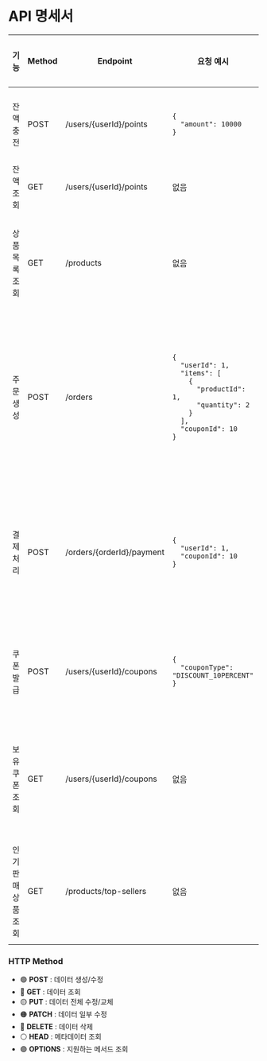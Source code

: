 <link rel="stylesheet" href="table-styles.css">

# API 명세서

<table class="table">
  <thead>
    <tr>
      <th style="width: 15%;">기능</th>
      <th style="width: 10%;" class="text-center">Method</th>
      <th style="width: 15%;">Endpoint</th>
      <th style="width: 20%;">요청 예시</th>
      <th style="width: 25%;">응답 예시</th>
      <th style="width: 15%;">예외 상황</th>
    </tr>
  </thead>
  <tbody>
    <tr>
      <td class="text-bold">잔액 충전</td>
      <td class="text-center">
        <span class="method-post">POST</span>
      </td>
      <td class="code-text">/users/{userId}/points</td>
      <td class="code-text">
<pre><code>{
  "amount": 10000
}</code></pre>
      </td>
      <td class="code-text">
<pre><code>{
  "userId": 1,
  "balance": 15000
}</code></pre>
      </td>
      <td class="text-center">최소,최대 금액</td>
    </tr>
    <tr>
      <td class="text-bold">잔액 조회</td>
      <td class="text-center">
        <span class="method-get">GET</span>
      </td>
      <td class="code-text">/users/{userId}/points</td>
      <td class="code-text">없음</td>
      <td class="code-text">
<pre><code>{
  "userId": 1,
  "balance": 15000
}</code></pre>
      </td>
      <td class="text-center">-</td>
    </tr>
    <tr>
      <td class="text-bold">상품 목록 조회</td>
      <td class="text-center">
        <span class="method-get">GET</span>
      </td>
      <td class="code-text">/products</td>
      <td class="code-text">없음</td>
      <td class="code-text">
<pre><code>[
  {
    "id": 1,
    "name": "커피",
    "price": 3000,
    "stock": 100,
    "category": "음료"
  }
]</code></pre>
      </td>
      <td class="text-center">-</td>
    </tr>
    <tr>
      <td class="text-bold">주문 생성</td>
      <td class="text-center">
        <span class="method-post">POST</span>
      </td>
      <td class="code-text">/orders</td>
      <td class="code-text">
<pre><code>{
  "userId": 1,
  "items": [
    {
      "productId": 1,
      "quantity": 2
    }
  ],
  "couponId": 10
}</code></pre>
      </td>
      <td class="code-text">
<pre><code>{
  "orderId": 100,
  "userId": 1,
  "items": [
    {
      "productId": 1,
      "quantity": 2,
      "price": 3000
    }
  ],
  "totalAmount": 6000,
  "discountAmount": 600,
  "finalAmount": 5400,
  "couponUsed": true,
  "status": "PENDING"
}</code></pre>
      </td>
      <td class="text-center">
        <span class="error-warning">재고 부족</span>
      </td>
    </tr>
    <tr>
      <td class="text-bold">결제 처리</td>
      <td class="text-center">
        <span class="method-post">POST</span>
      </td>
      <td class="code-text">/orders/{orderId}/payment</td>
      <td class="code-text">
<pre><code>{
  "userId": 1,
  "couponId": 10
}</code></pre>
      </td>
      <td class="code-text">
<pre><code>{
  "orderId": 100,
  "userId": 1,
  "totalAmount": 6000,
  "discountAmount": 600,
  "finalAmount": 5400,
  "couponUsed": true,
  "status": "COMPLETED",
  "paymentDate": "2024-01-15T10:30:00Z"
}</code></pre>
      </td>
      <td class="text-center">
        <span class="error-critical">잔액 부족</span>
      </td>
    </tr>
    <tr>
      <td class="text-bold">쿠폰 발급</td>
      <td class="text-center">
        <span class="method-post">POST</span>
      </td>
      <td class="code-text">/users/{userId}/coupons</td>
      <td class="code-text">
<pre><code>{
  "couponType": "DISCOUNT_10PERCENT"
}</code></pre>
      </td>
      <td class="code-text">
<pre><code>{
  "couponId": 10,
  "userId": 1,
  "couponType": "DISCOUNT_10PERCENT",
  "discountRate": 10,
  "expiryDate": "2024-12-31",
  "isUsed": false
}</code></pre>
      </td>
      <td class="text-center">
        <span class="error-critical">쿠폰 소진</span>
      </td>
    </tr>
    <tr>
      <td class="text-bold">보유 쿠폰 조회</td>
      <td class="text-center">
        <span class="method-get">GET</span>
      </td>
      <td class="code-text">/users/{userId}/coupons</td>
      <td class="code-text">없음</td>
      <td class="code-text">
<pre><code>[
  {
    "couponId": 10,
    "userId": 1,
    "couponType": "DISCOUNT_10PERCENT",
    "discountRate": 10,
    "expiryDate": "2024-12-31",
    "isUsed": false
  }
]</code></pre>
      </td>
      <td class="text-center">-</td>
    </tr>
    <tr>
      <td class="text-bold">인기 판매 상품 조회</td>
      <td class="text-center">
        <span class="method-get">GET</span>
      </td>
      <td class="code-text">/products/top-sellers</td>
      <td class="code-text">없음</td>
      <td class="code-text">
<pre><code>[
  {
    "id": 1,
    "name": "커피",
    "price": 3000,
    "salesCount": 150,
    "totalRevenue": 450000
  }
]</code></pre>
      </td>
      <td class="text-center">-</td>
    </tr>
  </tbody>
</table>

### HTTP Method
- 🟢 **POST** : 데이터 생성/수정
- 🔵 **GET** : 데이터 조회
- 🟡 **PUT** : 데이터 전체 수정/교체
- 🟠 **PATCH** : 데이터 일부 수정
- 🔴 **DELETE** : 데이터 삭제
- ⚪ **HEAD** : 메타데이터 조회
- 🟣 **OPTIONS** : 지원하는 메서드 조회